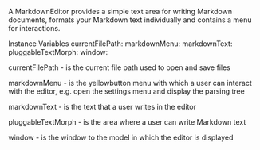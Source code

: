 A MarkdownEditor provides a simple text area for writing Markdown documents, formats your Markdown text individually and contains a menu for interactions.

Instance Variables
	currentFilePath:		<ByteString>
	markdownMenu:		<MarkdownEditorMenu>
	markdownText:			<Text>
	pluggableTextMorph:	<PluggableTextMorphPlus>
	window:				<PluggableSystemWindow>

currentFilePath
	- is the current file path used to open and save files

markdownMenu
	- is the yellowbutton menu with which a user can interact with the editor, 
	e.g. open the settings menu and display the parsing tree

markdownText
	- is the text that a user writes in the editor

pluggableTextMorph
	- is the area where a user can write Markdown text

window
	- is the window to the model in which the editor is displayed
